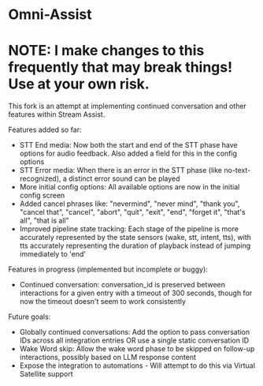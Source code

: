 # Omni-Assist

# NOTE: I make changes to this frequently that may break things! Use at your own risk.

This fork is an attempt at implementing continued conversation and other features within Stream Assist.

Features added so far:
* STT End media: Now both the start and end of the STT phase have options for audio feedback. Also added a field for this in the config options
* STT Error media: When there is an error in the STT phase (like no-text-recognized), a distinct error sound can be played
* More initial config options: All available options are now in the initial config screen
* Added cancel phrases like: "nevermind", "never mind", "thank you", "cancel that", "cancel",
    "abort", "quit", "exit", "end", "forget it", "that's all", "that is all"
* Improved pipeline state tracking: Each stage of the pipeline is more accurately represented by the state sensors (wake, stt, intent, tts), with tts accurately representing the duration of playback instead of jumping immediately to 'end'

Features in progress (implemented but incomplete or buggy):
* Continued conversation: conversation_id is preserved between interactions for a given entry with a timeout of 300 seconds, though for now the timeout doesn't seem to work consistently

Future goals:
* Globally continued conversations: Add the option to pass conversation IDs across all integration entries OR use a single static conversation ID
* Wake Word skip: Allow the wake word phase to be skipped on follow-up interactions, possibly based on LLM response content
* Expose the integration to automations - Will attempt to do this via Virtual Satellite support